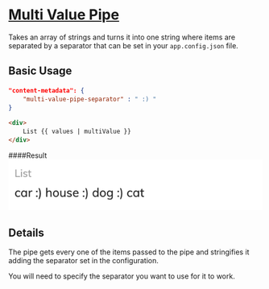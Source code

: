 # [Multi Value Pipe](../../../lib/core/pipes/multi-value.pipe.ts "Defined in multi-value.pipe.ts")

Takes an array of strings and turns it into one string where items are separated by a separator that can be set in your `app.config.json` file.

## Basic Usage

<!-- {% raw %} -->

```json
"content-metadata": {
    "multi-value-pipe-separator" : " :) "
}
```

```HTML
<div>
    List {{ values | multiValue }}
</div>
```

<!-- {% endraw %} -->

####Result
![multi-value-pipe](../../docassets/images/multi-value.pipe.png)

## Details

The pipe gets every one of the items passed to the pipe and stringifies it adding the separator set in the configuration.

You will need to specify the separator you want to use for it to work.
